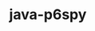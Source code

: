 ---
title: java-p6spy
registryType: instrumentation
tags:
  - opentracing
  - Java
repo: https://github.com/opentracing-contrib/java-p6spy
license: Apache License 2.0
description: OpenTracing Instrumentation for P6Spy
authors: OpenTracing Contributors
---